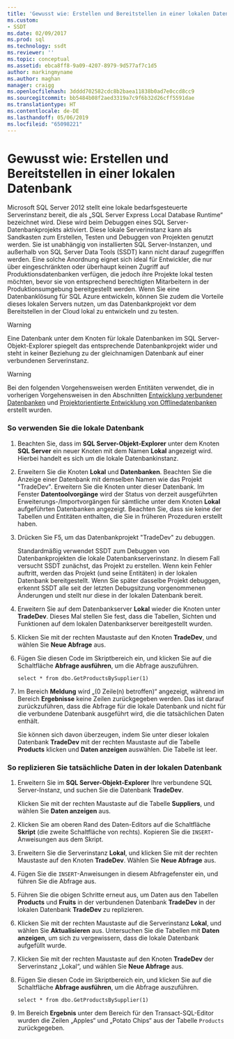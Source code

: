 ```yaml
---
title: 'Gewusst wie: Erstellen und Bereitstellen in einer lokalen Datenbank | Microsoft-Dokumentation'
ms.custom:
- SSDT
ms.date: 02/09/2017
ms.prod: sql
ms.technology: ssdt
ms.reviewer: ''
ms.topic: conceptual
ms.assetid: ebca8ff8-9a09-4207-8979-9d577af7c1d5
author: markingmyname
ms.author: maghan
manager: craigg
ms.openlocfilehash: 3dddd702582cdc8b2baea11838b0ad7e0ccd8cc9
ms.sourcegitcommit: bb5484b08f2aed3319a7c9f6b32d26cff5591dae
ms.translationtype: HT
ms.contentlocale: de-DE
ms.lasthandoff: 05/06/2019
ms.locfileid: "65098221"
---
```

# <a name="how-to-build-and-deploy-to-a-local-database"></a>Gewusst wie: Erstellen und Bereitstellen in einer lokalen Datenbank
Microsoft SQL Server 2012 stellt eine lokale bedarfsgesteuerte Serverinstanz bereit, die als „SQL Server Express Local Database Runtime“ bezeichnet wird. Diese wird beim Debuggen eines SQL Server-Datenbankprojekts aktiviert. Diese lokale Serverinstanz kann als Sandkasten zum Erstellen, Testen und Debuggen von Projekten genutzt werden. Sie ist unabhängig von installierten SQL Server-Instanzen, und außerhalb von SQL Server Data Tools (SSDT) kann nicht darauf zugegriffen werden. Eine solche Anordnung eignet sich ideal für Entwickler, die nur über eingeschränkten oder überhaupt keinen Zugriff auf Produktionsdatenbanken verfügen, die jedoch ihre Projekte lokal testen möchten, bevor sie von entsprechend berechtigten Mitarbeitern in der Produktionsumgebung bereitgestellt werden. Wenn Sie eine Datenbanklösung für SQL Azure entwickeln, können Sie zudem die Vorteile dieses lokalen Servers nutzen, um das Datenbankprojekt vor dem Bereitstellen in der Cloud lokal zu entwickeln und zu testen.  
  
> [!WARNING]  
> Eine Datenbank unter dem Knoten für lokale Datenbanken im SQL Server-Objekt-Explorer spiegelt das entsprechende Datenbankprojekt wider und steht in keiner Beziehung zu der gleichnamigen Datenbank auf einer verbundenen Serverinstanz.  
  
> [!WARNING]  
> Bei den folgenden Vorgehensweisen werden Entitäten verwendet, die in vorherigen Vorgehensweisen in den Abschnitten [Entwicklung verbundener Datenbanken](../ssdt/connected-database-development.md) und [Projektorientierte Entwicklung von Offlinedatenbanken](../ssdt/project-oriented-offline-database-development.md) erstellt wurden.  
  
### <a name="to-use-the-local-database"></a>So verwenden Sie die lokale Datenbank  
  
1.  Beachten Sie, dass im **SQL Server-Objekt-Explorer** unter dem Knoten **SQL Server** ein neuer Knoten mit dem Namen **Lokal** angezeigt wird. Hierbei handelt es sich um die lokale Datenbankinstanz.  
  
2.  Erweitern Sie die Knoten **Lokal** und **Datenbanken**. Beachten Sie die Anzeige einer Datenbank mit demselben Namen wie das Projekt "TradeDev". Erweitern Sie die Knoten unter dieser Datenbank. Im Fenster **Datentoolvorgänge** wird der Status von derzeit ausgeführten Erweiterungs-/Importvorgängen für sämtliche unter dem Knoten **Lokal** aufgeführten Datenbanken angezeigt. Beachten Sie, dass sie keine der Tabellen und Entitäten enthalten, die Sie in früheren Prozeduren erstellt haben.  
  
3.  Drücken Sie F5, um das Datenbankprojekt "TradeDev" zu debuggen.  
  
    Standardmäßig verwendet SSDT zum Debuggen von Datenbankprojekten die lokale Datenbankserverinstanz. In diesem Fall versucht SSDT zunächst, das Projekt zu erstellen. Wenn kein Fehler auftritt, werden das Projekt (und seine Entitäten) in der lokalen Datenbank bereitgestellt. Wenn Sie später dasselbe Projekt debuggen, erkennt SSDT alle seit der letzten Debugsitzung vorgenommenen Änderungen und stellt nur diese in der lokalen Datenbank bereit.  
  
4.  Erweitern Sie auf dem Datenbankserver **Lokal** wieder die Knoten unter **TradeDev**. Dieses Mal stellen Sie fest, dass die Tabellen, Sichten und Funktionen auf dem lokalen Datenbankserver bereitgestellt wurden.  
  
5.  Klicken Sie mit der rechten Maustaste auf den Knoten **TradeDev**, und wählen Sie **Neue Abfrage** aus.  
  
6.  Fügen Sie diesen Code im Skriptbereich ein, und klicken Sie auf die Schaltfläche **Abfrage ausführen**, um die Abfrage auszuführen.  
  
    ```  
    select * from dbo.GetProductsBySupplier(1)  
    ```  
  
7.  Im Bereich **Meldung** wird „(0 Zeile(n) betroffen)“ angezeigt, während im Bereich **Ergebnisse** keine Zeilen zurückgegeben werden. Das ist darauf zurückzuführen, dass die Abfrage für die lokale Datenbank und nicht für die verbundene Datenbank ausgeführt wird, die die tatsächlichen Daten enthält.  
  
    Sie können sich davon überzeugen, indem Sie unter dieser lokalen Datenbank **TradeDev** mit der rechten Maustaste auf die Tabelle **Products** klicken und **Daten anzeigen** auswählen. Die Tabelle ist leer.  
  
### <a name="to-replicate-real-data-to-the-local-database"></a>So replizieren Sie tatsächliche Daten in der lokalen Datenbank  
  
1.  Erweitern Sie im **SQL Server-Objekt-Explorer** Ihre verbundene SQL Server-Instanz, und suchen Sie die Datenbank **TradeDev**.  
  
    Klicken Sie mit der rechten Maustaste auf die Tabelle **Suppliers**, und wählen Sie **Daten anzeigen** aus.  
  
2.  Klicken Sie am oberen Rand des Daten-Editors auf die Schaltfläche **Skript** (die zweite Schaltfläche von rechts). Kopieren Sie die `INSERT`-Anweisungen aus dem Skript.  
  
3.  Erweitern Sie die Serverinstanz **Lokal**, und klicken Sie mit der rechten Maustaste auf den Knoten **TradeDev**. Wählen Sie **Neue Abfrage** aus.  
  
4.  Fügen Sie die `INSERT`-Anweisungen in diesem Abfragefenster ein, und führen Sie die Abfrage aus.  
  
5.  Führen Sie die obigen Schritte erneut aus, um Daten aus den Tabellen **Products** und **Fruits** in der verbundenen Datenbank **TradeDev** in der lokalen Datenbank **TradeDev** zu replizieren.  
  
6.  Klicken Sie mit der rechten Maustaste auf die Serverinstanz **Lokal**, und wählen Sie **Aktualisieren** aus. Untersuchen Sie die Tabellen mit **Daten anzeigen**, um sich zu vergewissern, dass die lokale Datenbank aufgefüllt wurde.  
  
7.  Klicken Sie mit der rechten Maustaste auf den Knoten **TradeDev** der Serverinstanz „Lokal“, und wählen Sie **Neue Abfrage** aus.  
  
8.  Fügen Sie diesen Code im Skriptbereich ein, und klicken Sie auf die Schaltfläche **Abfrage ausführen**, um die Abfrage auszuführen.  
  
    ```  
    select * from dbo.GetProductsBySupplier(1)  
    ```  
  
9. Im Bereich **Ergebnis** unter dem Bereich für den Transact\-SQL-Editor wurden die Zeilen „Apples“ und „Potato Chips“ aus der Tabelle `Products` zurückgegeben.  
  
